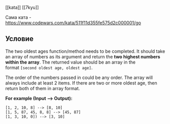 [[kata]]
[[7kyu]]

Сама ката - https://www.codewars.com/kata/511f11d355fe575d2c000001/go

## Условие
The two oldest ages function/method needs to be completed. It should take an array of numbers as its argument and return the **two highest numbers within the array**. The returned value should be an array in the format `[second oldest age, oldest age]`.

The order of the numbers passed in could be any order. The array will always include at least 2 items. If there are two or more oldest age, then return both of them in array format.

**For example (Input --> Output):**

```
[1, 2, 10, 8] --> [8, 10]
[1, 5, 87, 45, 8, 8] --> [45, 87]
[1, 3, 10, 0]) --> [3, 10]
```